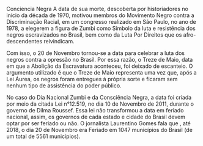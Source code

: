 Conciencia Negra
A data de sua morte, descoberta por historiadores no início da década de 1970, motivou membros do Movimento Negro contra a Discriminação Racial, em um congresso realizado em São Paulo, no ano de 1978, a elegerem a figura de Zumbi como Símbolo da luta e resistência dos negros escravizados no Brasil, bem como da Luta Por Direitos que os afro-descendentes reivindicam.

Com isso, o 20 de Novembro tornou-se a data para celebrar a luta dos negros contra a opressão no Brasil. Por essa razão, o Treze de Maio, data em que a Abolição da Escravatura aconteceu, foi deixado de escanteio. O argumento utilizado é que o Treze de Maio representa uma vez que, após a Lei Áurea, os negros foram entregues á própria sorte e ficaram sem nenhum tipo de assistência do poder público.

No caso do Dia Nacional Zumbi e da Consciência Negra, a data foi criada por meio da citada Lei n°12.519, no dia 10 de Novembro de 2011, durante o governo de Dilma Roussef. Essa lei não transformou a data em feriado nacional, assim, os governos de cada estado e cidade do Brasil devem optar por ser feriado ou não. O jornalista Laurentino Gomes fala que , até 2018, o dia 20 de Novembro era Feriado em 1047 municípios do Brasil (de um total de 5561 municípios).
